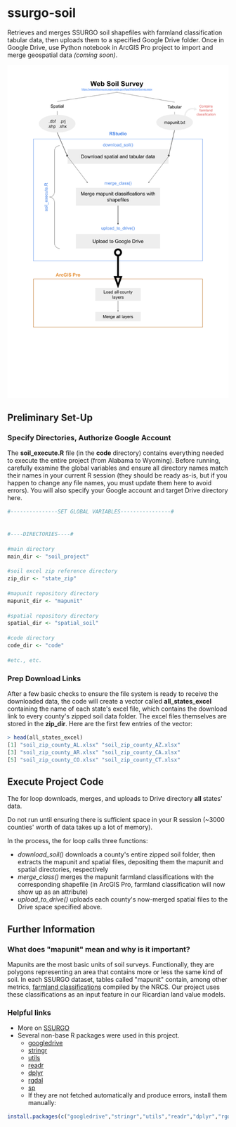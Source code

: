 # ssurgo-soil

Retrieves and merges SSURGO soil shapefiles with farmland classification tabular data, then uploads them to a specified Google Drive folder. Once in Google Drive, use Python notebook in ArcGIS Pro project to import and merge geospatial data *(coming soon)*.


![Soil Data workflow map](SoilDataWorkflow.svg)

## Preliminary Set-Up

### Specify Directories, Authorize Google Account
The **soil_execute.R** file (in the **code** directory) contains everything needed to execute the entire project (from Alabama to Wyoming). Before running, carefully examine the global variables and ensure all directory names match their names in your current R session (they should be ready as-is, but if you happen to change any file names, you must update them here to avoid errors). You will also specify your Google account and target Drive directory here.

```r
#---------------SET GLOBAL VARIABLES----------------#


#----DIRECTORIES----#

#main directory
main_dir <- "soil_project"

#soil excel zip reference directory
zip_dir <- "state_zip"

#mapunit repository directory
mapunit_dir <- "mapunit"

#spatial repository directory
spatial_dir <- "spatial_soil"

#code directory
code_dir <- "code"

#etc., etc.
```
### Prep Download Links

After a few basic checks to ensure the file system is ready to receive the downloaded data, the code will create a vector called **all_states_excel** containing the name of each state's excel file, which contains the download link to every county's zipped soil data folder. The excel files themselves are stored in the **zip_dir**. Here are the first few entries of the vector:

```r
> head(all_states_excel)
[1] "soil_zip_county_AL.xlsx" "soil_zip_county_AZ.xlsx"
[3] "soil_zip_county_AR.xlsx" "soil_zip_county_CA.xlsx"
[5] "soil_zip_county_CO.xlsx" "soil_zip_county_CT.xlsx"
```

## Execute Project Code

The for loop downloads, merges, and uploads to Drive directory **all** states' data.

Do not run until ensuring there is sufficient space in your R session (~3000 counties' worth of data takes up a lot of memory).

In the process, the for loop calls three functions:

* *download_soil()* downloads a county's entire zipped soil folder, then extracts the mapunit and spatial files, depositing them the mapunit and spatial directories, respectively
* *merge_class()* merges the mapunit farmland classifications with the corresponding shapefile (in ArcGIS Pro, farmland classification will now show up as an attribute)
* *upload_to_drive()* uploads each county's now-merged spatial files to the Drive space specified above.



## Further Information

### What does "mapunit" mean and why is it important?
Mapunits are the most basic units of soil surveys. Functionally, they are polygons representing an area that contains more or less the same kind of soil. In each SSURGO dataset, tables called "mapunit" contain, among other metrics, [farmland classifications](https://www.nrcs.usda.gov/wps/portal/nrcs/detailfull/pr/soils/?cid=nrcs141p2_037285) compiled by the NRCS. Our project uses these classifications as an input feature in our Ricardian land value models. 


### Helpful links

* More on [SSURGO](https://www.nrcs.usda.gov/wps/portal/nrcs/detail/soils/survey/?cid=nrcs142p2_053627)
* Several non-base R packages were used in this project. 
    * [googledrive](https://googledrive.tidyverse.org/)
    * [stringr](https://stringr.tidyverse.org/)
    * [utils](https://cran.r-project.org/web/packages/R.utils/index.html)
    * [readr](https://readr.tidyverse.org/)
    * [dplyr](https://dplyr.tidyverse.org/)
    * [rgdal](https://cran.r-project.org/web/packages/rgdal/index.html)
    * [sp](https://cran.r-project.org/web/packages/sp/index.html)
    * If they are not fetched automatically and produce errors, install them manually:
    
```r
install.packages(c("googledrive","stringr","utils","readr","dplyr","rgdal","sp"))
```




